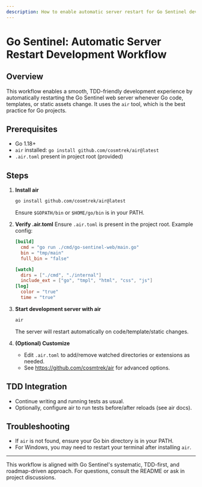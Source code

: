 ```yaml
---
description: How to enable automatic server restart for Go Sentinel development
---
```


# Go Sentinel: Automatic Server Restart Development Workflow

## Overview
This workflow enables a smooth, TDD-friendly development experience by automatically restarting the Go Sentinel web server whenever Go code, templates, or static assets change. It uses the `air` tool, which is the best practice for Go projects.

## Prerequisites
- Go 1.18+
- `air` installed: `go install github.com/cosmtrek/air@latest`
- `.air.toml` present in project root (provided)

## Steps

1. **Install air**
   ```bash
   go install github.com/cosmtrek/air@latest
   ```
   Ensure `$GOPATH/bin` or `$HOME/go/bin` is in your PATH.

2. **Verify .air.toml**
   Ensure `.air.toml` is present in the project root. Example config:
   ```toml
   [build]
     cmd = "go run ./cmd/go-sentinel-web/main.go"
     bin = "tmp/main"
     full_bin = "false"

   [watch]
     dirs = ["./cmd", "./internal"]
     include_ext = ["go", "tmpl", "html", "css", "js"]
   [log]
     color = "true"
     time = "true"
   ```

3. **Start development server with air**
   ```bash
   air
   ```
   The server will restart automatically on code/template/static changes.

4. **(Optional) Customize**
   - Edit `.air.toml` to add/remove watched directories or extensions as needed.
   - See https://github.com/cosmtrek/air for advanced options.

## TDD Integration
- Continue writing and running tests as usual.
- Optionally, configure air to run tests before/after reloads (see air docs).

## Troubleshooting
- If `air` is not found, ensure your Go bin directory is in your PATH.
- For Windows, you may need to restart your terminal after installing `air`.

---
This workflow is aligned with Go Sentinel's systematic, TDD-first, and roadmap-driven approach. For questions, consult the README or ask in project discussions.
